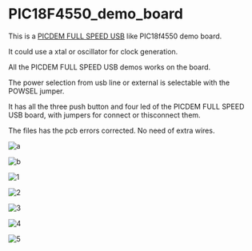 # PIC18F4550_demo_board

This is a [PICDEM FULL SPEED USB](https://www.microchip.com/en-us/development-tool/DM163025) like PIC18f4550 demo board.

It could use a xtal or oscillator for clock generation.

All the PICDEM FULL SPEED USB demos works on the board.

The power selection from usb line or external is selectable with the POWSEL jumper.

It has all the three push button and four led of the PICDEM FULL SPEED USB board, with jumpers for connect or thisconnect them.

The files has the pcb errors corrected. No need of extra wires.

![a](https://raw.githubusercontent.com/bigjohnson/bigjohnson.github.io/master/PIC18F4550_demo_board/PCB_PCB_18f4550_2023-06-13.png)

![b](https://raw.githubusercontent.com/bigjohnson/bigjohnson.github.io/master/PIC18F4550_demo_board/Schematic_18f4550_2023-06-13.png)

![1](https://raw.githubusercontent.com/bigjohnson/bigjohnson.github.io/master/PIC18F4550_demo_board/DSC00839_low.png)

![2](https://raw.githubusercontent.com/bigjohnson/bigjohnson.github.io/master/PIC18F4550_demo_board/DSC00846_low.png)

![3](https://raw.githubusercontent.com/bigjohnson/bigjohnson.github.io/master/PIC18F4550_demo_board/DSC00850_low.png)

![4](https://raw.githubusercontent.com/bigjohnson/bigjohnson.github.io/master/PIC18F4550_demo_board/DSC00852_low.png)

![5](https://raw.githubusercontent.com/bigjohnson/bigjohnson.github.io/master/PIC18F4550_demo_board/DSC00856_low.png)
